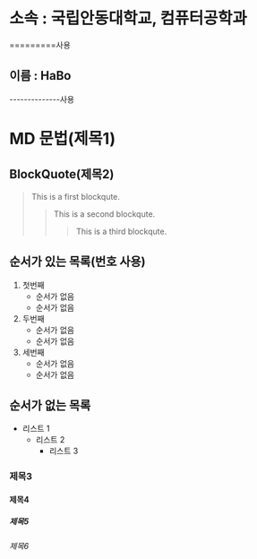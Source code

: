 소속 : 국립안동대학교, 컴퓨터공학과 
=======================
=========사용

이름 : HaBo
-------------
--------------사용

# MD 문법(제목1)

## BlockQuote(제목2)

>This is a first blockqute.
>	>This is a second blockqute.
>	>	>This is a third blockqute.

## 순서가 있는 목록(번호 사용)
1. 첫번째
	- 순서가 없음
	- 순서가 없음
1. 두번째
	* 순서가 없음
	* 순서가 없음
1. 세번째
	+ 순서가 없음
	+ 순서가 없음

## 순서가 없는 목록
* 리스트 1
   - 리스트 2
      + 리스트 3

 

### 제목3

#### 제목4

##### 제목5

###### 제목6




